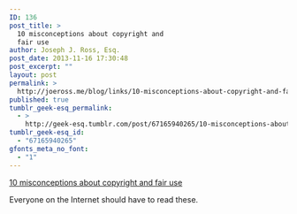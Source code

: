 ```yaml
---
ID: 136
post_title: >
  10 misconceptions about copyright and
  fair use
author: Joseph J. Ross, Esq.
post_date: 2013-11-16 17:30:48
post_excerpt: ""
layout: post
permalink: >
  http://joeross.me/blog/links/10-misconceptions-about-copyright-and-fair-use/
published: true
tumblr_geek-esq_permalink:
  - >
    http://geek-esq.tumblr.com/post/67165940265/10-misconceptions-about-copyright-and-fair-use
tumblr_geek-esq_id:
  - "67165940265"
gfonts_meta_no_font:
  - "1"
---
```

<a href='http://www.vorys.com/publications-1143.html?goback=.nmp_*1_*1_*1_*1_*1_*1_*1_*1_*1_*1#!'>10 misconceptions about copyright and fair use</a><div class="link_description"><p>Everyone on the Internet should have to read these.</p></div>